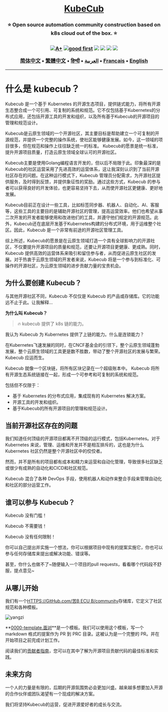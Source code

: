 <h1 align="center" style="border-bottom: none">
    <b>
        <a href="https://docker.nsddd.top">KubeCub</a><br>
    </b>
</h1>
<h3 align="center" style="border-bottom: none">
      ⭐️  Open source automation community construction based on k8s cloud out of the box.  ⭐️ <br>
<h3>

<p align=center>
<a href="https://goreportcard.com/report/github.com/kubecub/go-project-layout"><img src="https://goreportcard.com/badge/github.com/kubecub/go-project-layout" alt="A+"></a>
<a href="https://github.com/issues?q=org%kubecub+is%3Aissue+label%3A%22good+first+issue%22+no%3Aassignee"><img src="https://img.shields.io/github/issues/kubecub/go-project-layout/good%20first%20issue?logo=%22github%22" alt="good first"></a>
<a href="https://github.com/kubecub/go-project-layout"><img src="https://img.shields.io/github/stars/kubecub/go-project-layout.svg?style=flat&logo=github&colorB=deeppink&label=stars"></a>
<a href="https://join.slack.com/t/kubecub/shared_invite/zt-1se0k2bae-lkYzz0_T~BYh3rjkvlcUqQ"><img src="https://img.shields.io/badge/Slack-100%2B-blueviolet?logo=slack&amp;logoColor=white"></a>
<a href="https://github.com/kubecub/go-project-layout/blob/main/LICENSE"><img src="https://img.shields.io/badge/license-Apache--2.0-green"></a>
<a href="https://golang.org/"><img src="https://img.shields.io/badge/Language-Go-blue.svg"></a>
</p>

</p>

<p align="center">
    <a href="./README-zh-CN.md"><b>简体中文</b></a> •
    <a href="./README-zh-TW.md"><b>繁體中文</b></a> •
    <a href="./README-hi.md"><b>हिन्दी</b></a> •
    <a href="./README-ar.md"><b>العربية</b></a> •
    <a href="./README-fr.md"><b>Français</b></a> •
    <a href="./README.md"><b>English</b></a>
</p>

</p>

* * *

# 什么是 kubecub？

Kubecub 是一个基于 Kubernetes 的开源生态项目，提供链式能力，将所有开源生态整合成一个可引用、可复制的系统和规范。它不仅包括基于Kubernetes的分布式应用，还包括开源工具的开发和组织，以及所有基于Kubecub的开源项目的管理和规范设计。

Kubecub是云原生领域的一个开源社区，其主要目标是帮助建立一个可复制的开源规范，并提供一个完整的操作系统，使社区能够健康发展。如今，这一领域的项目很多，但在规范和操作上往往缺乏统一的标准。 Kubecub的愿景是统一标准，提升开源项目质量，打造云原生领域全球认可的开源社区。

Kubecub主要是使用Golang编程语言开发的，但以后不局限于此。印象最深的是Kubecub的社区运营采用了先进高效的运营体系，这让我深刻认识到了当前开源社区存在的问题。在这种运行模式下，Kubecub 管理员分配需求，为开源社区提供服务，及时得到反馈，并提供象征性的奖励。通过这些方式，Kubecub 的参与者可以获得良好的开发体验，也更容易坚持下去，从而使开源社区更健康、更好地发展。

Kubecub目前正在设计一些工具，比如标签同步器、机器人、自动化、AI、客服等，这些工具的主要目的是辅助开源社区的管理，提高运营效率。他们也希望从事二次开发的开发者能够使用和改进他们的工具，并遵守他们规定的开源规范。此外，Kubecub还在底层开发基于Kubernetes构建的分布式环境，用于运维整个社区。因此，Kubecub 是一个非常有前途的开源社区管理工具。

综上所述，Kubecub的愿景是在云原生领域打造一个具有全球影响力的开源社区，不仅要提升开源项目的质量和规范，还要让开源项目更健康、更成熟。同时，Kubecub 提供高效的运营体系来吸引和留住参与者，从而促进云原生社区的发展。对于热衷于云原生领域的开发者来说，Kubecub 将是一个参与到标准化、可操作的开源社区，为云原生领域的进步贡献力量的宝贵机会。

## 为什么要创建 Kubecub？

与其他开源社区不同，Kubecub 不仅仅是 Kubecub 的产品或存储库。它的功能远不止于此。让我解释...

**为什么叫 Kubecub？**

> 🔥 kubecub 提供了 k8s 链的能力。

我认为 Kubecub 为 Kubernetes 提供了上链的能力。什么是连锁能力？

在Kubernetes飞速发展的同时，在CNCF基金会的引领下，整个云原生领域蓬勃发展，整个云原生领域的工具更是数不胜数，带动了整个开源社区的发展与繁荣。 Kubecub 应运而生。

Kubecub 就像一个区块链，将所有区块记录在一个超级账本中。 Kubecub 将所有开源生态系统链接在一起，形成一个可参考和可复制的系统和规范。

包括但不仅限于：

-   基于 Kubernetes 的分布式应用，集成现有的 Kubernetes 解决方案。
-   开源工具的开发和组织。
-   基于Kubecub的所有开源项目的管理和规范设计。

## 当前开源社区存在的问题

我们知道任何顶级的开源项目都离不开顶级的运行模式，包括Kubernetes。对于 Kubernetes 来说，管理、运维和开发并不是相互排斥的，这也是为什么 Kubernetes 社区仍然是整个开源社区中的佼佼者。

然而，并不是所有的项目都有成本和精力来运营和自动化管理，导致很多社区缺乏或很少有成熟的自动化和CICD和社区规范。

Kubecub 混合了各种 DevOps 手段，使用机器人和动作来整合手段来管理自动化和社区的部分运营工作。

## 谁可以参与 Kubecub？

Kubecub 没有门槛！

Kubecub 不需要钱！

Kubecub 没有任何限制！

你可以自己提出并实施一个想法，你可以根据项目中现有的提案实施它，你也可以参与任何存储库来提出或解决功能、错误等。

甚至，你什么也做不了~随便输入一个项目的pull requests，看看哪个代码段不舒服，提点意见~

## 从哪儿开始

我们有一个[HTTPS://GitHub.com/苦B ECU B/community](https://github.com/kubecub/community)存储库，它定义了社区规范和各种模板。

![yangzi](http://sm.nsddd.top/sm202306012140301.png)

**[0000-template.面对](http://0000-template.md/)**是一个模板。我们可以使用这个模板，写一个 markdown 格式的提案作为 PR 到 PRC 目录。这被认为是一个完整的 PR。并在开始项目之前完成计划工作。

阅读我们的[贡献者指南](https://github.com/kubecub/community/blob/main/CONTRIBUTING.md)，您可以在其中了解为开源项目贡献代码的最佳标准和实践。

## 未来方向

一个人的力量是有限的，后期的开源氛围势必会更加兴盛。越来越多想要加入开源的合作伙伴或团队渴望有一个现成的解决方案。

我们将坚持Kubecub的运营，促进开源爱好者的成长与交流。
